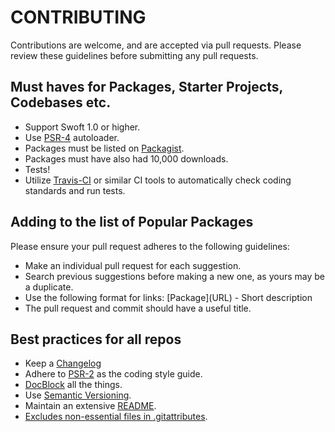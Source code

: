 # CONTRIBUTING

Contributions are welcome, and are accepted via pull requests. Please review these guidelines before submitting any pull requests.

## Must haves for Packages, Starter Projects, Codebases etc.

- Support Swoft 1.0 or higher.
- Use [PSR-4](http://www.php-fig.org/psr/psr-4/) autoloader.
- Packages must be listed on [Packagist](https://packagist.org/).
- Packages must have also had 10,000 downloads.
- Tests!
- Utilize [Travis-CI](https://travis-ci.org/) or similar CI tools to automatically check coding standards and run tests.

## Adding to the list of Popular Packages

Please ensure your pull request adheres to the following guidelines:

- Make an individual pull request for each suggestion.
- Search previous suggestions before making a new one, as yours may be a duplicate.
- Use the following format for links: \[Package\]\(URL\) - Short description
- The pull request and commit should have a useful title.

## Best practices for all repos

- Keep a [Changelog](http://keepachangelog.com/)
- Adhere to [PSR-2](http://www.php-fig.org/psr/psr-2/) as the coding style guide.
- [DocBlock](http://www.phpdoc.org/docs/latest/references/phpdoc/index.html) all the things.
- Use [Semantic Versioning](http://semver.org/).
- Maintain an extensive [README](https://github.com/thephpleague/skeleton/blob/master/README.md).
- [Excludes non-essential files in .gitattributes](https://www.reddit.com/r/PHP/comments/2jzp6k/i_dont_need_your_tests_in_my_production).
